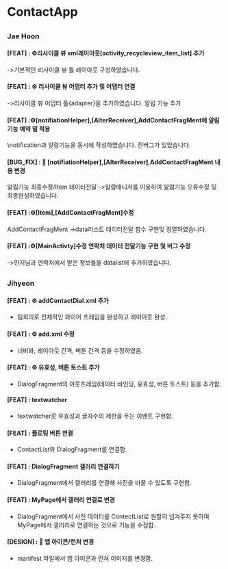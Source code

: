 # ContactApp
##
### Jae Hoon
#### [FEAT] : ⚙️리사이클 뷰 xml레이아웃[activity_recycleview_item_list] 추가
->기본적인 리사이클 뷰 틀 레이아웃 구성하였습니다.
#### [FEAT] : ⚙️ 리사이클 뷰 어댑터 추가 및 어댑터 연결
->리사이클 뷰 어댑터 틀{adapter}을 추가하였습니다.
 알림 기능 추가
#### [FEAT] :⚙️[notifiationHelper],[AlterReceiver],AddContactFragMent에 알림기능 예약 밑 적용
\notification과 알람기능을 동시에 작성하였습니다.
잔버그가 있었습니다.
#### [BUG_FIX] : 🐛 [notifiationHelper],[AlterReceiver],AddContactFragMent 내용 변경
알림기능 최종수정/Item 데이터전달 
->알람매니저를 이용하여 알람기능 오류수정 및 최종완성하였습니다.
#### [FEAT] :⚙️[Item],[AddContactFragMent]수정
AddContactFragMent ->data리스트 데이터전달 함수 구현및 정렬하였습니다.
#### [FEAT] :⚙️[MainActivty]수정 연락처 데이터 전달기능 구현 및 버그 수정
->민지님과 연락처에서 받은 정보들을 datalist에 추가하였습니다.

##
### Jihyeon
  
#### [FEAT] : ⚙️ addContactDial.xml 추가
- 팀회의로 전체적인 와이어 프레임을 완성하고 레이아웃 완성.

#### [FEAT] : ⚙️ add.xml 수정
- 너비와, 레이아웃 간격, 버튼 간격 등을 수정하였음.

#### [FEAT] : ⚙️ 유효성, 버튼 토스트 추가
- DialogFragment의 아웃프레임(데이터 바인딩, 유효성, 버튼 토스트) 등을 추가함.

#### [FEAT] : textwatcher
- textwatcher로 유효성과 글자수의 제한을 두는 이벤트 구현함.

#### [FEAT] : 플로팅 버튼 연결
- ContactList와 DialogFragment를 연결함.

#### [FEAT] : DialogFragment 갤러리 연결하기
- DialogFragment에서 갤러리를 연결해 사진을 바꿀 수 있도록 구현함.

#### [FEAT] : MyPage에서 갤러리 연결로 변경
- DialogFragment에서 사진 데이터를 ContectList로 원할히 넘겨주지 못하여 MyPage에서 갤러리로 연결하는 것으로 기능을 수정함.

#### [DESIGN] : :art: 앱 아이콘/런처 변경
- manifest 파일에서 앱 아이콘과 런처 이미지를 변경함.

